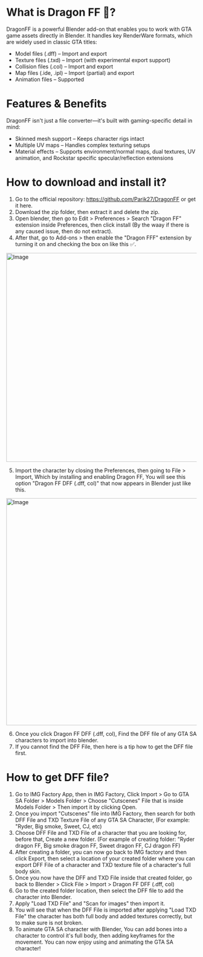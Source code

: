 # What is Dragon FF 🐉?
DragonFF is a powerful Blender add-on that enables you to work with GTA game assets directly in Blender. It handles key RenderWare formats, which are widely used in classic GTA titles:
* Model files (.dff) – Import and export
* Texture files (.txd) – Import (with experimental export support)
* Collision files (.col) – Import and export
* Map files (.ide, .ipl) – Import (partial) and export
* Animation files – Supported
# Features & Benefits
DragonFF isn't just a file converter—it's built with gaming-specific detail in mind:
* Skinned mesh support – Keeps character rigs intact
* Multiple UV maps – Handles complex texturing setups
* Material effects – Supports environment/normal maps, dual textures, UV animation, and Rockstar specific specular/reflection extensions
# How to download and install it?
1. Go to the official repository: https://github.com/Parik27/DragonFF or get it here.
2. Download the zip folder, then extract it and delete the zip.
3. Open blender, then go to Edit > Preferences > Search "Dragon FF" extension inside Preferences, then click install (By the waay if there is any caused issue, then do not extract).
4. After that, go to Add-ons > then enable the "Dragon FFF" extension by turning it on and checking the box on like this ✅.
<img width="668" height="553" alt="Image" src="https://github.com/user-attachments/assets/2ab93966-5dc3-4fb5-818c-ebcca221114e" />

5. Import the character by closing the Preferences, then going to File > Import, Which by installing and enabling Dragon FF, You will see this option "Dragon FF DFF (.dff, col)" that now appears in Blender just like this. 
<img width="606" height="601" alt="Image" src="https://github.com/user-attachments/assets/d9f99c07-978b-4042-925f-708af245cf6d" />

6. Once you click Dragon FF DFF (.dff, col), Find the DFF file of any GTA SA characters to import into blender.
7. If you cannot find the DFF File, then here is a tip how to get the DFF file first.
# How to get DFF file?
1. Go to IMG Factory App, then in IMG Factory, Click Import > Go to GTA SA Folder > Models Folder > Choose "Cutscenes" File that is inside Models Folder > Then import it by clicking Open.
2. Once you import "Cutscenes" file into IMG Factory, then search for both DFF File and TXD Texture File of any GTA SA Character, (For example: "Ryder, Big smoke, Sweet, CJ, etc)
3. Choose DFF File and TXD File of a character that you are looking for, before that, Create a new folder. (For example of creating folder: "Ryder dragon FF, Big smoke dragon FF, Sweet dragon FF, CJ dragon FF)
4. After creating a folder, you can now go back to IMG factory and then click Export, then select a location of your created folder where you can export DFF File of a character and TXD texture file of a character's full body skin.
5. Once you now have the DFF and TXD File inside that created folder, go back to Blender > Click File > Import > Dragon FF DFF (.dff, col)
6. Go to the created folder location, then select the DFF file to add the character into Blender.
7. Apply "Load TXD File" and "Scan for images" then import it.
8. You will see that when the DFF File is imported after applying "Load TXD File" the character has both full body and added textures correctly, but to make sure is not broken.
9. To animate GTA SA character with Blender, You can add bones into a character to control it's full body, then adding keyframes for the movement.
You can now enjoy using and animating the GTA SA character!
